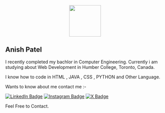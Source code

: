 <div id="header" align="center">
  <img src="https://media.giphy.com/media/M9gbBd9nbDrOTu1Mqx/giphy.gif" width="100"/>
</div>

## Anish Patel 

I recently completed my bachlor in Computer Engineering. Currently i am studying about Web Development in Humber College, Toronto, Canada.

I know how to code in HTML , JAVA , CSS , PYTHON and Other Language.

Wants to know about me contact me :- 
<div id="badges">
  <a href="https://www.linkedin.com/in/anish1507/"><img src="https://img.shields.io/badge/LinkedIn-blue?style=for-the-badge&logo=linkedin&logoColor=white" alt="LinkedIn Badge"/></a>
  <a href="https://www.instagram.com/_im_anish__007/"><img src="https://img.shields.io/badge/Instagram-red?style=for-the-badge&logo=Instagram&logoColor=purple" alt="Instagram Badge"/></a>
  <a href="https://twitter.com/ANSpa2707"><img src="https://img.shields.io/badge/X-blue?style=for-the-badge&logo=x&logoColor=white" alt="X Badge"/></a>

Feel Free to Contact.   





<!--
**anish9243/anish9243** is a ✨ _special_ ✨ repository because its `README.md` (this file) appears on your GitHub profile.

Here are some ideas to get you started:

- 🔭 I’m currently working on ...
- 🌱 I’m currently learning ...
- 👯 I’m looking to collaborate on ...
- 🤔 I’m looking for help with ...
- 💬 Ask me about ...
- 📫 How to reach me: ...
- 😄 Pronouns: ...
- ⚡ Fun fact: ...
-->
